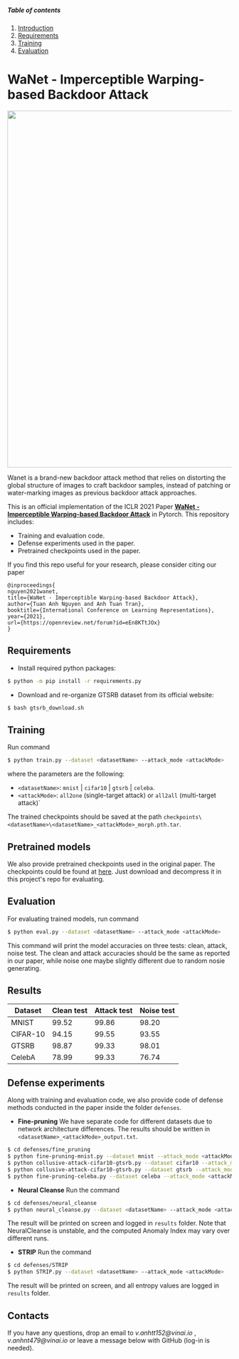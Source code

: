 ##### Table of contents
1. [Introduction](#Wanet-Imperceptible-Warping-based-Backdoor-Attack)
2. [Requirements](#Requirements)
3. [Training](#Training)
4. [Evaluation](#Evaluation)


# WaNet - Imperceptible Warping-based Backdoor Attack 

<img src="Teaser.png" width="800px"/>

Wanet is a brand-new backdoor attack method that relies on distorting the global structure of images to craft backdoor samples, instead of patching or water-marking images as previous backdoor attack approaches. 

This is an official implementation of the ICLR 2021 Paper **[WaNet - Imperceptible Warping-based Backdoor Attack](https://openreview.net/forum?id=eEn8KTtJOx)** in Pytorch. This repository includes:
- Training and evaluation code.
- Defense experiments used in the paper.
- Pretrained checkpoints used in the paper. 

If you find this repo useful for your research, please consider citing our paper
```
@inproceedings{
nguyen2021wanet,
title={WaNet - Imperceptible Warping-based Backdoor Attack},
author={Tuan Anh Nguyen and Anh Tuan Tran},
booktitle={International Conference on Learning Representations},
year={2021},
url={https://openreview.net/forum?id=eEn8KTtJOx}
}
```

## Requirements
- Install required python packages:
```bash
$ python -m pip install -r requirements.py
```

- Download and re-organize GTSRB dataset from its official website:
```bash
$ bash gtsrb_download.sh
```

## Training
Run command 
```bash
$ python train.py --dataset <datasetName> --attack_mode <attackMode>
```
where the parameters are the following:
- `<datasetName>`: `mnist` | `cifar10` | `gtsrb` | `celeba`.
- `<attackMode>`: `all2one` (single-target attack) or `all2all` (multi-target attack)`

The trained checkpoints should be saved at the path `checkpoints\<datasetName>\<datasetName>_<attackMode>_morph.pth.tar`.

## Pretrained models
We also provide pretrained checkpoints used in the original paper. The checkpoints could be found at [here](https://public.vinai.io/checkpoints_revised.zip). Just download and decompress it in this project's repo for evaluating. 

## Evaluation 
For evaluating trained models, run command
```bash
$ python eval.py --dataset <datasetName> --attack_mode <attackMode>
```

This command will print the model accuracies on three tests: clean, attack, noise test. The clean and attack accuracies should be the same as reported in our paper, while noise one maybe slightly different due to random nosie generating. 

## Results
| Dataset         | Clean test  | Attack test | Noise test         |
|-----------------|-------------|-------------|--------------------|
| MNIST           | 99.52       | 99.86       | 98.20              |
| CIFAR-10        | 94.15       | 99.55       | 93.55              |
| GTSRB           | 98.87       | 99.33       | 98.01              |
| CelebA          | 78.99       | 99.33       | 76.74              |           

## Defense experiments
Along with training and evaluation code, we also provide code of defense methods conducted in the paper inside the folder `defenses`.

* **Fine-pruning**
We have separate code for different datasets due to network architecture differences. The results should be written in `<datasetName>_<attackMode>_output.txt`.

```bash
$ cd defenses/fine_pruning
$ python fine-pruning-mnist.py --dataset mnist --attack_mode <attackMode> 
$ python collusive-attack-cifar10-gtsrb.py --dataset cifar10 --attack_mode <attackMode> 
$ python collusive-attack-cifar10-gtsrb.py --dataset gtsrb --attack_mode <attackMode> 
$ python fine-pruning-celeba.py --dataset celeba --attack_mode <attackMode> 
```
* **Neural Cleanse**
Run the command 
```bash
$ cd defenses/neural_cleanse
$ python neural_cleanse.py --dataset <datasetName> --attack_mode <attackMode>
```
The result will be printed on screen and logged in `results` folder. Note that NeuralCleanse is unstable, and the computed Anomaly Index may vary over different runs.

* **STRIP**
Run the command
```bash
$ cd defenses/STRIP
$ python STRIP.py --dataset <datasetName> --attack_mode <attackMode>

```
The result will be printed on screen, and all entropy values are logged in `results` folder.

## Contacts

If you have any questions, drop an email to _v.anhtt152@vinai.io_ , _v.anhnt479@vinai.io_  or leave a message below with GitHub (log-in is needed).